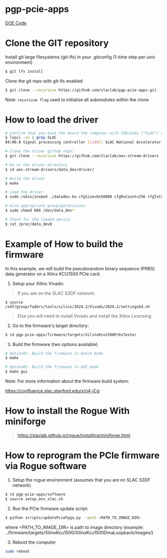 # pgp-pcie-apps

[DOE Code](https://www.osti.gov/doecode/biblio/75501)

<!--- ######################################################## -->

# Clone the GIT repository

Install git large filesystems (git-lfs) in your .gitconfig (1-time step per unix environment)
```bash
$ git lfs install
```
Clone the git repo with git-lfs enabled
```bash
$ git clone --recursive https://github.com/slaclab/pgp-pcie-apps.git
```

Note: `recursive flag` used to initialize all submodules within the clone

<!--- ######################################################## -->

# How to load the driver

```bash
# Confirm that you have the board the computer with VID=1a4a ("SLAC") and PID=2030 ("AXI Stream DAQ")
$ lspci -nn | grep SLAC
04:00.0 Signal processing controller [1180]: SLAC National Accelerator Lab TID-AIR AXI Stream DAQ PCIe card [1a4a:2030]

# Clone the driver github repo:
$ git clone --recursive https://github.com/slaclab/aes-stream-drivers

# Go to the driver directory
$ cd aes-stream-drivers/data_dev/driver/

# Build the driver
$ make

# Load the driver
$ sudo /sbin/insmod ./datadev.ko cfgSize=0x50000 cfgRxCount=256 cfgTxCount=16

# Give appropriate group/permissions
$ sudo chmod 666 /dev/data_dev*

# Check for the loaded device
$ cat /proc/data_dev0

```

<!--- ######################################################## -->

# Example of How to build the firmware

In this example, we will build the pseudorandom binary sequence (PRBS) data generator on a Xilinx KCU1500 PCIe card.

1) Setup your Xilinx Vivado:

> If you are on the SLAC S3DF network:

```
$ source /sdf/group/faders/tools/xilinx/2024.2/Vivado/2024.2/settings64.sh
```

> Else you will need to install Vivado and install the Xilinx Licensing

2) Go to the firmware's target directory:

```bash
$ cd pgp-pcie-apps/firmware/targets/XilinxKcu1500PrbsTester
```

3) Build the firmware (two options available)

```bash
# Option#1: Build the firmware in batch mode
$ make

# Option#2: Build the firmware in GUI mode
$ make gui
```

Note: For more information about the firmware build system:

https://confluence.slac.stanford.edu/x/n4-jCg

<!--- ######################################################## -->

# How to install the Rogue With miniforge

> https://slaclab.github.io/rogue/installing/miniforge.html

<!--- ######################################################## -->
# How to reprogram the PCIe firmware via Rogue software

1) Setup the rogue environment (assumes that you are on SLAC S3DF network)

```bash
$ cd pgp-pcie-apps/software
$ source setup_env_slac.sh
```

2) Run the PCIe firmware update script:
```bash
$ python scripts/updatePcieFpga.py --path <PATH_TO_IMAGE_DIR>
```
where <PATH_TO_IMAGE_DIR> is path to image directory (example: ../firmware/targets/XilinxKcu1500/XilinxKcu1500DmaLoopback/images/)

3) Reboot the computer
```bash
sudo reboot
```

<!--- ########################################################################################### -->
